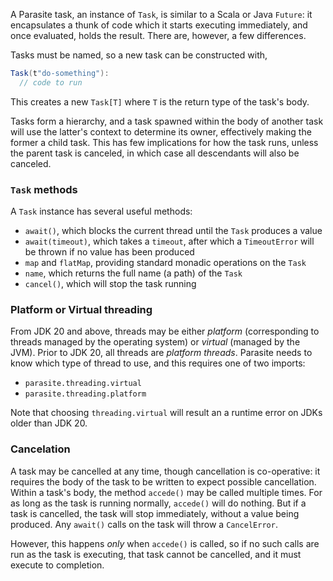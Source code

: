 A Parasite task, an instance of `Task`, is similar to a Scala or Java
`Future`: it encapsulates a thunk of code which it starts executing
immediately, and once evaluated, holds the result. There are, however, a few
differences.

Tasks must be named, so a new task can be constructed with,
```scala
Task(t"do-something"):
  // code to run
```

This creates a new `Task[T]` where `T` is the return type of the task's body.

Tasks form a hierarchy, and a task spawned within the body of another task will
use the latter's context to determine its owner, effectively making the former
a child task. This has few implications for how the task runs, unless the
parent task is canceled, in which case all descendants will also be canceled.

### `Task` methods

A `Task` instance has several useful methods:
- `await()`, which blocks the current thread until the `Task` produces a value
- `await(timeout)`, which takes a `timeout`, after which a `TimeoutError` will be thrown if no value has been produced
- `map` and `flatMap`, providing standard monadic operations on the `Task`
- `name`, which returns the full name (a path) of the `Task`
- `cancel()`, which will stop the task running

### Platform or Virtual threading

From JDK 20 and above, threads may be either _platform_ (corresponding to
threads managed by the operating system) or _virtual_ (managed by the JVM).
Prior to JDK 20, all threads are _platform threads_. Parasite needs to know
which type of thread to use, and this requires one of two imports:
- `parasite.threading.virtual`
- `parasite.threading.platform`

Note that choosing `threading.virtual` will result an a runtime error on JDKs
older than JDK 20.

### Cancelation

A task may be cancelled at any time, though cancellation is co-operative: it
requires the body of the task to be written to expect possible cancellation.
Within a task's body, the method `accede()` may be called multiple times. For
as long as the task is running normally, `accede()` will do nothing. But if a
task is cancelled, the task will stop immediately, without a value being
produced. Any `await()` calls on the task will throw a `CancelError`.

However, this happens _only_ when `accede()` is called, so if no such calls are
run as the task is executing, that task cannot be cancelled, and it must
execute to completion.


